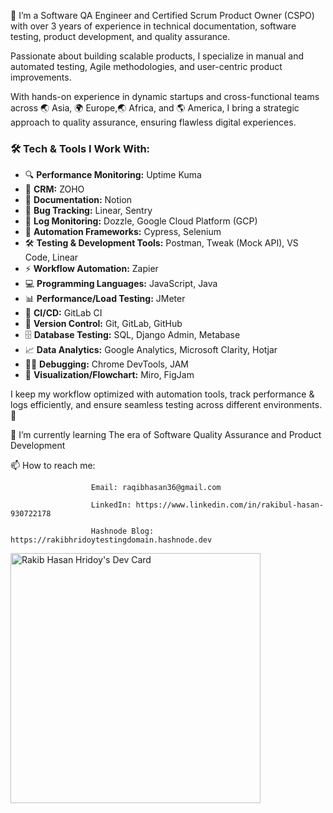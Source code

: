 <!--
**RaqibHasanHridoy/RaqibHasanHridoy** is a ✨ _special_ ✨ repository because its `README.md` (this file) appears on your GitHub profile.

Here are some ideas to get you started:

🔭 I’m currently working on Bildnw as a Jr. Software QA Engineer.
- 🌱 I’m currently learning The era of Software Quality and Assurance 
- 👯 I’m looking to collaborate on ...
- 🤔 I’m looking for help with ...
- 💬 Ask me about ...
📫 How to reach me: Email: raqibhasan36@gmail.com
                      LinkedIn: https://www.linkedin.com/in/rakibul-hasan-930722178
                      Hashnode Blog: https://rakibhridoytestingdomain.hashnode.dev/
- 😄 Pronouns: ...
- ⚡ Fun fact: ...
-->

🔭 I’m a Software QA Engineer and Certified Scrum Product Owner (CSPO) with over 3 years of experience in technical documentation, software testing, product development, and quality assurance. 

Passionate about building scalable products, I specialize in manual and automated testing, Agile methodologies, and user-centric product improvements.

With hands-on experience in dynamic startups and cross-functional teams across 🌏 Asia, 🌍 Europe,🌏 Africa, and 🌎 America, I bring a strategic approach to quality assurance, ensuring flawless digital experiences.

### 🛠 Tech & Tools I Work With:
- 🔍 **Performance Monitoring:** Uptime Kuma  
- 📇 **CRM:** ZOHO  
- 📄 **Documentation:** Notion  
- 🐞 **Bug Tracking:** Linear, Sentry  
- 📜 **Log Monitoring:** Dozzle, Google Cloud Platform (GCP)  
- 🤖 **Automation Frameworks:** Cypress, Selenium  
- 🛠 **Testing & Development Tools:** Postman, Tweak (Mock API), VS Code, Linear  
- ⚡ **Workflow Automation:** Zapier  
- 💻 **Programming Languages:** JavaScript, Java  
- 📊 **Performance/Load Testing:** JMeter  
- 🚀 **CI/CD:** GitLab CI 
- 🔗 **Version Control:** Git, GitLab, GitHub  
- 🗄 **Database Testing:** SQL, Django Admin, Metabase  
- 📈 **Data Analytics:** Google Analytics, Microsoft Clarity, Hotjar  
- 🕵️‍♂️ **Debugging:** Chrome DevTools, JAM  
- 🎨 **Visualization/Flowchart:** Miro, FigJam  

I keep my workflow optimized with automation tools, track performance & logs efficiently, and ensure seamless testing across different environments. 🚀

🌱 I’m currently learning The era of Software Quality Assurance and Product Development 


📫 How to reach me: 
                      
                      Email: raqibhasan36@gmail.com
                      
                      LinkedIn: https://www.linkedin.com/in/rakibul-hasan-930722178
                      
                      Hashnode Blog: https://rakibhridoytestingdomain.hashnode.dev
                      
<a href="https://app.daily.dev/RakibHridoy"><img src="https://api.daily.dev/devcards/b53d5acb1bcc4a868b2c72b78f4b4829.png?r=ggy" width="400" alt="Rakib Hasan Hridoy's Dev Card"/></a>
